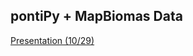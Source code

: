 ## pontiPy + MapBiomas Data

[Presentation (10/29)](https://verma-priyanka.github.io/pontiPy_MapBiomas/)